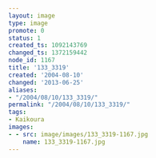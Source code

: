 ```yaml
---
layout: image
type: image
promote: 0
status: 1
created_ts: 1092143769
changed_ts: 1372159442
node_id: 1167
title: '133_3319'
created: '2004-08-10'
changed: '2013-06-25'
aliases:
- "/2004/08/10/133_3319/"
permalink: "/2004/08/10/133_3319/"
tags:
- Kaikoura
images:
- - src: image/images/133_3319-1167.jpg
    name: 133_3319-1167.jpg
---
```


